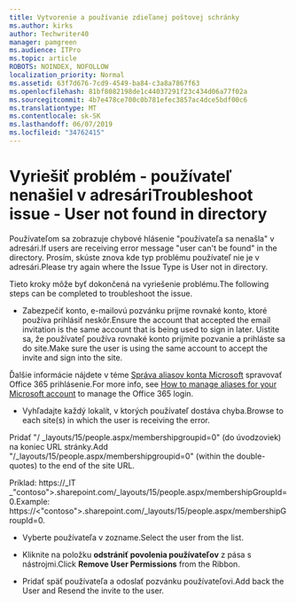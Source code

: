 ```yaml
---
title: Vytvorenie a používanie zdieľanej poštovej schránky
ms.author: kirks
author: Techwriter40
manager: pamgreen
ms.audience: ITPro
ms.topic: article
ROBOTS: NOINDEX, NOFOLLOW
localization_priority: Normal
ms.assetid: 63f7d676-7cd9-4549-ba84-c3a8a7867f63
ms.openlocfilehash: 81bf8082198de1c44037291f23c434d06a77f02a
ms.sourcegitcommit: 4b7e478ce700c0b781efec3857ac4dce5bdf00c6
ms.translationtype: MT
ms.contentlocale: sk-SK
ms.lasthandoff: 06/07/2019
ms.locfileid: "34762415"
---
```

# <a name="troubleshoot-issue---user-not-found-in-directory"></a><span data-ttu-id="0b7c9-102">Vyriešiť problém - používateľ nenašiel v adresári</span><span class="sxs-lookup"><span data-stu-id="0b7c9-102">Troubleshoot issue - User not found in directory</span></span>

<span data-ttu-id="0b7c9-103">Používateľom sa zobrazuje chybové hlásenie "používateľa sa nenašla" v adresári.</span><span class="sxs-lookup"><span data-stu-id="0b7c9-103">If users are receiving error message "user can't be found" in the directory.</span></span> <span data-ttu-id="0b7c9-104">Prosím, skúste znova kde typ problému používateľ nie je v adresári.</span><span class="sxs-lookup"><span data-stu-id="0b7c9-104">Please try again where the Issue Type is User not in directory.</span></span>

<span data-ttu-id="0b7c9-105">Tieto kroky môže byť dokončená na vyriešenie problému.</span><span class="sxs-lookup"><span data-stu-id="0b7c9-105">The following steps can be completed to troubleshoot the issue.</span></span>

- <span data-ttu-id="0b7c9-106">Zabezpečiť konto, e-mailovú pozvánku prijme rovnaké konto, ktoré používa prihlásiť neskôr.</span><span class="sxs-lookup"><span data-stu-id="0b7c9-106">Ensure the account that accepted the email invitation is the same account that is being used to sign in later.</span></span> <span data-ttu-id="0b7c9-107">Uistite sa, že používateľ používa rovnaké konto prijmite pozvanie a prihláste sa do site.</span><span class="sxs-lookup"><span data-stu-id="0b7c9-107">Make sure the user is using the same account to accept the invite and sign into the site.</span></span> 

<span data-ttu-id="0b7c9-108">Ďalšie informácie nájdete v téme [Správa aliasov konta Microsoft</a> spravovať Office 365 prihlásenie](https://support.microsoft.com/help/12407/microsoft-account-how-to-manage-aliases).</span><span class="sxs-lookup"><span data-stu-id="0b7c9-108">For more info, see [How to manage aliases for your Microsoft account</a> to manage the Office 365 login](https://support.microsoft.com/help/12407/microsoft-account-how-to-manage-aliases).</span></span> 

- <span data-ttu-id="0b7c9-109">Vyhľadajte každý lokalít, v ktorých používateľ dostáva chyba.</span><span class="sxs-lookup"><span data-stu-id="0b7c9-109">Browse to each site(s) in which the user is receiving the error.</span></span> 

<span data-ttu-id="0b7c9-110">Pridať "/ _layouts/15/people.aspx/membershipgroupid=0" (do úvodzoviek) na koniec URL stránky.</span><span class="sxs-lookup"><span data-stu-id="0b7c9-110">Add "/_layouts/15/people.aspx/membershipgroupid=0" (within the double-quotes) to the end of the site URL.</span></span> 

<span data-ttu-id="0b7c9-111">Príklad: https://_lT _"contoso">.sharepoint.com/_layouts/15/people.aspx/membershipGroupId=0.</span><span class="sxs-lookup"><span data-stu-id="0b7c9-111">Example: https://<"contoso">.sharepoint.com/_layouts/15/people.aspx/membershipGroupId=0.</span></span>

- <span data-ttu-id="0b7c9-112">Vyberte používateľa v zozname.</span><span class="sxs-lookup"><span data-stu-id="0b7c9-112">Select the user from the list.</span></span>

- <span data-ttu-id="0b7c9-113">Kliknite na položku **odstrániť povolenia používateľov** z pása s nástrojmi.</span><span class="sxs-lookup"><span data-stu-id="0b7c9-113">Click **Remove User Permissions** from the Ribbon.</span></span> 
-  <span data-ttu-id="0b7c9-114">Pridať späť používateľa a odoslať pozvánku používateľovi.</span><span class="sxs-lookup"><span data-stu-id="0b7c9-114">Add back the User and Resend the invite to the user.</span></span>

